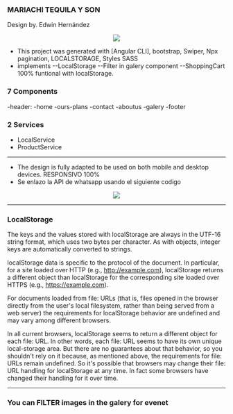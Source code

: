 ### MARIACHI TEQUILA Y SON
Design by. Edwin Hernández

<p align=center>
	<img src="https://i.postimg.cc/Qd93SDRP/A5.png)">
</p>

- This project was generated with [Angular CLI], bootstrap, Swiper, Npx pagination, LOCALSTORAGE, Styles SASS
- implements
--LocalStorage
--Filter in galery component
--ShoppingCart 100% funtional with localStorage.

### 7 Components
  -header:
  -home
  -ours-plans
  -contact
  -aboutus
  -galery
  -footer

### 2 Services
- LocalService
- ProductService


------------

- The design is fully adapted to be used on both mobile and desktop devices.  RESPONSIVO 100%
- Se enlazo la API  de whatsapp usando el siguiente codigo
<p align=center>
	<img src="https://i.postimg.cc/HnccdRrh/code.png">
</p>

------------

### LocalStorage
The keys and the values stored with localStorage are always in the UTF-16 string format, which uses two bytes per character. As with objects, integer keys are automatically converted to strings.

localStorage data is specific to the protocol of the document. In particular, for a site loaded over HTTP (e.g., http://example.com), localStorage returns a different object than localStorage for the corresponding site loaded over HTTPS (e.g., https://example.com).

For documents loaded from file: URLs (that is, files opened in the browser directly from the user's local filesystem, rather than being served from a web server) the requirements for localStorage behavior are undefined and may vary among different browsers.

In all current browsers, localStorage seems to return a different object for each file: URL. In other words, each file: URL seems to have its own unique local-storage area. But there are no guarantees about that behavior, so you shouldn't rely on it because, as mentioned above, the requirements for file: URLs remain undefined. So it's possible that browsers may change their file: URL handling for localStorage at any time. In fact some browsers have changed their handling for it over time.


------------
### You can FILTER images in the galery for evenet
